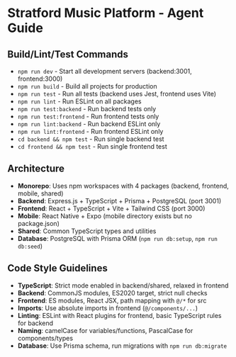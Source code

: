 # Stratford Music Platform - Agent Guide

## Build/Lint/Test Commands

- `npm run dev` - Start all development servers (backend:3001, frontend:3000)
- `npm run build` - Build all projects for production
- `npm run test` - Run all tests (backend uses Jest, frontend uses Vite)
- `npm run lint` - Run ESLint on all packages
- `npm run test:backend` - Run backend tests only
- `npm run test:frontend` - Run frontend tests only
- `npm run lint:backend` - Run backend ESLint only
- `npm run lint:frontend` - Run frontend ESLint only
- `cd backend && npm test` - Run single backend test
- `cd frontend && npm test` - Run single frontend test

## Architecture

- **Monorepo**: Uses npm workspaces with 4 packages (backend, frontend, mobile, shared)
- **Backend**: Express.js + TypeScript + Prisma + PostgreSQL (port 3001)
- **Frontend**: React + TypeScript + Vite + Tailwind CSS (port 3000)
- **Mobile**: React Native + Expo (mobile directory exists but no package.json)
- **Shared**: Common TypeScript types and utilities
- **Database**: PostgreSQL with Prisma ORM (`npm run db:setup`, `npm run db:seed`)

## Code Style Guidelines

- **TypeScript**: Strict mode enabled in backend/shared, relaxed in frontend
- **Backend**: CommonJS modules, ES2020 target, strict null checks
- **Frontend**: ES modules, React JSX, path mapping with `@/*` for src
- **Imports**: Use absolute imports in frontend (`@/components/...`)
- **Linting**: ESLint with React plugins for frontend, basic TypeScript rules for backend
- **Naming**: camelCase for variables/functions, PascalCase for components/types
- **Database**: Use Prisma schema, run migrations with `npm run db:migrate`
